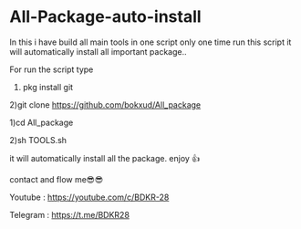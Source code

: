 # All-Package-auto-install
In this i have build all main tools in one script only one time run this script it will automatically install all important package..

For run the script type


1) pkg install git


2)git clone https://github.com/bokxud/All_package


1)cd All_package


2)sh TOOLS.sh


it will automatically install all the package.
enjoy 👍


contact and flow me😎😎



Youtube : https://youtube.com/c/BDKR-28


Telegram : https://t.me/BDKR28

